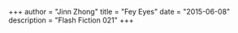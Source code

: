 +++
author = "Jinn Zhong"
title = "Fey Eyes"
date = "2015-06-08"
description = "Flash Fiction 021"
+++
